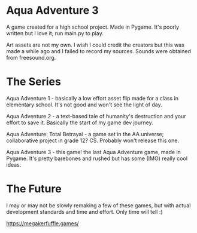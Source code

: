 # Aqua Adventure 3
A game created for a high school project. Made in Pygame. It's poorly written but I love it; run main.py to play.

Art assets are not my own. I wish I could credit the creators but this was made a while ago and I failed to record my sources. Sounds were obtained from freesound.org. 


# The Series
Aqua Adventure 1 - basically a low effort asset flip made for a class in elementary school. It's not good and won't see the light of day.

Aqua Adventure 2 - a text-based tale of humanity's destruction and your effort to save it. Basically the start of my game dev journey.

Aqua Adventure: Total Betrayal - a game set in the AA universe; collaborative project in grade 12? CS. Probably won't release this one.

Aqua Adventure 3 - this game! the last Aqua Adventure game, made in Pygame. It's pretty barebones and rushed but has some (IMO) really cool ideas.


# The Future
I may or may not be slowly remaking a few of these games, but with actual development standards and time and effort. Only time will tell :)

https://megakerfuffle.games/
